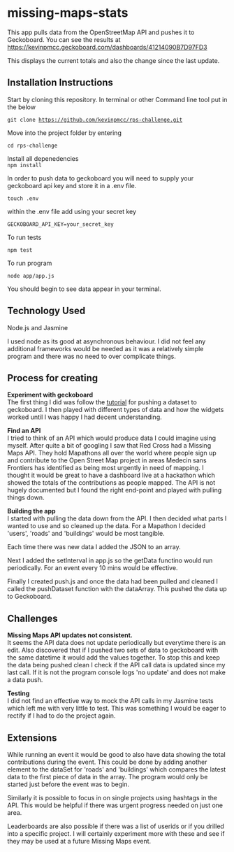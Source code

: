 # missing-maps-stats
This app pulls data from the OpenStreetMap API and pushes it to Geckoboard. You can see the results
at https://kevinpmcc.geckoboard.com/dashboards/41214090B7D97FD3

This displays the current totals and also the change since the last update.

Installation Instructions
-------
Start by cloning this repository. In terminal or other Command line tool put in the below

<code>git clone https://github.com/kevinpmcc/rps-challenge.git</code>

Move into the project folder by entering

<code>cd rps-challenge</code>

Install all depenedencies  
<code>npm install</code>

In order to push data to geckoboard you will need to supply your geckoboard api
key and store it in a .env file.

<code>touch .env</code>

within the .env file add using your secret key  

<code>GECKOBOARD_API_KEY=your_secret_key</code>

To run tests  

<code>npm test</code>

To run program  

<code>node app/app.js</code>

You should begin to see data appear in your terminal.

Technology Used
-------
Node.js and Jasmine  

I used node as its good at asynchronous behaviour. I did not feel any additional
frameworks would be needed as it was a relatively simple program and there was
no need to over complicate things.


Process for creating
------------
<b>Experiment with geckoboard</b>  
The first thing I did was follow the
[tutorial](https://developer.geckoboard.com/getting-started) for pushing a
dataset to geckoboard. I then played with different types of data and how the
widgets worked until I was happy I had decent understanding.

<b>Find an API</b>  
I tried to think of an API which would produce data I could imagine using
myself. After quite a bit of googling I saw that Red Cross had a Missing Maps API. They
hold Mapathons all over the world where people sign up and contribute to the
Open Street Map project in areas Medecin sans Frontiers has identified as being
most urgently in need of mapping. I thought it would be great to have a
dashboard live at a hackathon which showed the totals of the contributions as
people mapped.
The API is not hugely documented but I found the right end-point and played with
pulling things down.

<b>Building the app</b>  
I started with pulling the data down from the API. I then decided what parts I
wanted to use and so cleaned up the data. For a Mapathon I decided 'users', 'roads' 
and 'buildings' would be most tangible.

Each time there was new data I added the JSON to an array.

Next I added the setInterval in app.js so the getData functino would run periodically. For 
an event every 10 mins would be effective. 

Finally I created push.js and once the data had been pulled and cleaned I called the pushDataset
function with the dataArray. This pushed the data up to Geckoboard.


Challenges
----------
<b>Missing Maps API updates not consistent.</b>  
It seems the API data does not update periodically
but everytime there is an edit. Also discovered that if I pushed two sets of
data to geckoboard with the same datetime it would add the values together. To stop this
and keep the data being pushed clean I check if the API call data is updated
since my last call. If it is not the program console logs 'no update' and does
not make a data push.

<b>Testing</b>  
I did not find an effective way to mock the API calls in my Jasmine tests which
left me with very little to test. This was something I would be eager to rectify
if I had to do the project again. 


Extensions
---------
While running an event it would be good to also have data showing the total
contributions during the event. This could be done by adding another element to
the dataSet for 'roads' and 'buildings' which compares the latest data to the
first piece of data in the array. The program would only be started just before
the event was to begin.

Similarly it is possible to focus in on single projects using hashtags in the
API. This would be helpful if there was urgent progress needed on just one area.

Leaderboards are also possible if there was a list of userids or if you drilled
into a specific project. I will certainly experiment more with these and see if
they may be used at a future Missing Maps event.
 


